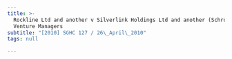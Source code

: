 ```yaml
---
title: >-
  Rockline Ltd and another v Silverlink Holdings Ltd and another (Schroder
  Venture Managers
subtitle: "[2010] SGHC 127 / 26\_April\_2010"
tags: null

---
```


